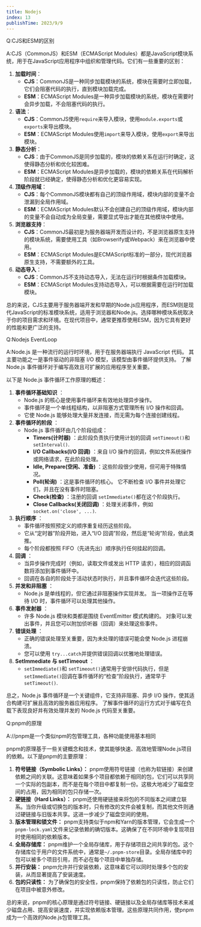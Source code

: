 ```yaml
---
title: Nodejs
index: 13
publishTime: 2023/9/9
---
```


Q:CJS和ESM的区别

A:CJS（CommonJS）和ESM（ECMAScript Modules）都是JavaScript模块系统，用于在JavaScript应用程序中组织和管理代码。它们有一些重要的区别：

1. **加载时间**：
   - **CJS**：CommonJS是一种同步加载模块的系统，模块在需要时立即加载，它们会阻塞代码的执行，直到模块加载完成。
   - **ESM**：ECMAScript Modules是一种异步加载模块的系统，模块在需要时会异步加载，不会阻塞代码的执行。
2. **语法**：
   - **CJS**：CommonJS使用`require`来导入模块，使用`module.exports`或`exports`来导出模块。
   - **ESM**：ECMAScript Modules使用`import`来导入模块，使用`export`来导出模块。
3. **静态分析**：
   - **CJS**：由于CommonJS是同步加载的，模块的依赖关系在运行时确定，这使得静态分析和优化较困难。
   - **ESM**：ECMAScript Modules是异步加载的，模块的依赖关系在代码解析阶段就已经确定，使得静态分析和优化更容易实现。
4. **顶级作用域**：
   - **CJS**：每个CommonJS模块都有自己的顶级作用域，模块内部的变量不会泄漏到全局作用域。
   - **ESM**：ECMAScript Modules默认不会创建自己的顶级作用域，模块内部的变量不会自动成为全局变量，需要显式导出才能在其他模块中使用。
5. **浏览器支持**：
   - **CJS**：CommonJS最初是为服务器端开发而设计的，不是浏览器原生支持的模块系统，需要使用工具（如Browserify或Webpack）来在浏览器中使用。
   - **ESM**：ECMAScript Modules是ECMAScript标准的一部分，现代浏览器原生支持，不需要额外的工具。
6. **动态导入**：
   - **CJS**：CommonJS不支持动态导入，无法在运行时根据条件加载模块。
   - **ESM**：ECMAScript Modules支持动态导入，可以根据需要在运行时加载模块。

总的来说，CJS主要用于服务器端开发和早期的Node.js应用程序，而ESM则是现代JavaScript的标准模块系统，适用于浏览器和Node.js。选择哪种模块系统取决于你的项目需求和环境。在现代项目中，通常更推荐使用ESM，因为它具有更好的性能和更广泛的支持。



Q:Nodejs EventLoop

A:Node.js 是一种流行的运行时环境，用于在服务器端执行 JavaScript 代码。  其主要功能之一是事件驱动的非阻塞 I/O 模型，该模型由事件循环提供支持。  了解 Node.js 事件循环对于编写高效且可扩展的应用程序至关重要。 

以下是 Node.js 事件循环工作原理的概述： 

1. **事件循环基础知识** ： 
   - Node.js 的核心是使用事件循环来有效地处理异步操作。 
   - 事件循环是一个单线程结构，以非阻塞方式管理所有 I/O 操作和回调。 
   - 它使 Node.js 能够处理大量并发连接，而无需为每个连接创建线程。 
2. **事件循环的阶段** ： 
   - Node.js 事件循环由几个阶段组成： 
     - **Timers(计时器)** ：此阶段负责执行使用计划的回调 `setTimeout()`和 `setInterval()`. 
     - **I/O Callbacks(I/O 回调)** ：来自 I/O 操作的回调，例如文件系统操作或网络请求，在此阶段处理。 
     - **Idle, Prepare(空闲、准备)** ：这些阶段很少使用，但可用于特殊情况。 
     - **Poll(轮询)** ：这是事件循环的核心。   它不断检查 I/O 事件并处理它们，并且在没有事件时阻塞。 
     - **Check(检查)** ：注册的回调 `setImmediate()`都在这个阶段执行。 
     - **Close Callbacks(关闭回调)** ：处理关闭事件，例如 `socket.on('close', ...)`. 
3. **执行顺序** ： 
   - 事件循环按照预定义的顺序重复经历这些阶段。 
   - 它从“定时器”阶段开始，进入“I/O 回调”阶段，然后是“轮询”阶段，依此类推。 
   - 每个阶段都按照 FIFO（先进先出）顺序执行任何挂起的回调。 
4. **回调** ： 
   - 当异步操作完成时（例如，读取文件或发出 HTTP 请求），相应的回调函数将添加到事件循环中。 
   - 回调在各自的阶段处于活动状态时执行，并且事件循环会迭代这些阶段。 
5. **并发和非阻塞** ： 
   - Node.js 是单线程的，但它通过非阻塞操作实现并发。  当一项操作正在等待 I/O 时，事件循环可以处理其他操作。 
6. **事件发射器** ： 
   - 许多 Node.js 模块和类都是围绕 EventEmitter 模式构建的。  对象可以发出事件，并且您可以附加侦听器（回调）来处理这些事件。 
7. **错误处理** ： 
   - 正确的错误处理至关重要，因为未处理的错误可能会使 Node.js 进程崩溃。 
   - 您可以使用 `try...catch`并提供错误回调以优雅地处理错误。 
8. **SetImmediate 与 setTimeout**  ： 
   - `setImmediate()`和 `setTimeout()`通常用于安排代码执行，但是 `setImmediate()`回调在事件循环的“检查”阶段执行，通常早于 `setTimeout()`. 

总之，Node.js 事件循环是一个关键组件，它支持非阻塞、异步 I/O 操作，使其适合构建可扩展且高效的服务器应用程序。  了解事件循环的运行方式对于编写在负载下表现良好并有效处理并发的 Node.js 代码至关重要。 



Q:pnpm的原理

A://pnpm是一个类似npm的包管理工具，各种功能使用基本相同

pnpm的原理基于一些关键概念和技术，使其能够快速、高效地管理Node.js项目的依赖。以下是pnpm的主要原理：

1. **符号链接（Symbolic Links）：** pnpm使用符号链接（也称为软链接）来创建依赖之间的关联。这意味着如果多个项目都依赖于相同的包，它们可以共享同一个实际的包副本，而不是在每个项目中都复制一份。这极大地减少了磁盘空间的占用，因为相同的包只存储一次。
2. **硬链接（Hard Links）：** pnpm还使用硬链接来将包的不同版本之间建立联系。当你升级或切换包的版本时，只有修改的文件会被复制，而其他文件则通过硬链接与旧版本共享。这进一步减少了磁盘空间的使用。
3. **版本管理和锁文件：** pnpm支持类似于npm和Yarn的版本管理，它会生成一个`pnpm-lock.yaml`文件来记录依赖的确切版本。这确保了在不同环境中复现项目时使用相同的依赖版本。
4. **全局存储库：** pnpm维护一个全局存储库，用于存储项目之间共享的包。这个存储库位于用户的文件系统中，通常是`~/.pnpm-store`目录。全局存储库中的包可以被多个项目引用，而不必在每个项目中单独存储。
5. **并行安装：** pnpm允许并行安装依赖，这意味着它可以同时处理多个包的安装，从而显著提高了安装速度。
6. **包的只读性：** 为了确保包的安全性，pnpm保持了依赖包的只读性，防止它们在项目中被意外修改。

总的来说，pnpm的核心原理是通过符号链接、硬链接以及全局存储库等技术来减少磁盘占用、提高安装速度，并实现依赖版本管理。这些原理共同作用，使pnpm成为一个高效的Node.js包管理工具。
